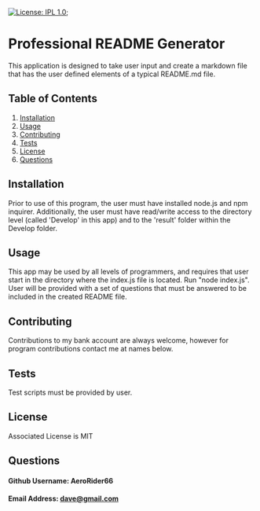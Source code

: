 [![License: IPL 1.0](https://img.shields.io/badge/License-IPL_1.0-blue.svg)](https://opensource.org/licenses/IPL-1.0);
# Professional README Generator

This application is designed to take user input and create a markdown file that has the user defined elements of a typical README.md file.

## Table of Contents
1. [Installation](#installation)
2. [Usage](#usage)
3. [Contributing](#contributing)
4. [Tests](#tests)
5. [License](#license)
6. [Questions](#questions)

## Installation

Prior to use of this program, the user must have installed node.js and npm inquirer.  Additionally, the user must have read/write access to the directory level (called 'Develop' in this app) and to the 'result' folder within the Develop folder.

## Usage

This app may be used by all levels of programmers, and requires that user start in the directory where the index.js file is located.  Run "node index.js".  User will be provided with a set of questions that must be answered to be included in the created README file.

## Contributing

Contributions to my bank account are always welcome, however for program contributions contact me at names below.

## Tests

Test scripts must be provided by user.

## License

Associated License is MIT

## Questions

#### Github Username: AeroRider66

#### Email Address: dave@gmail.com

